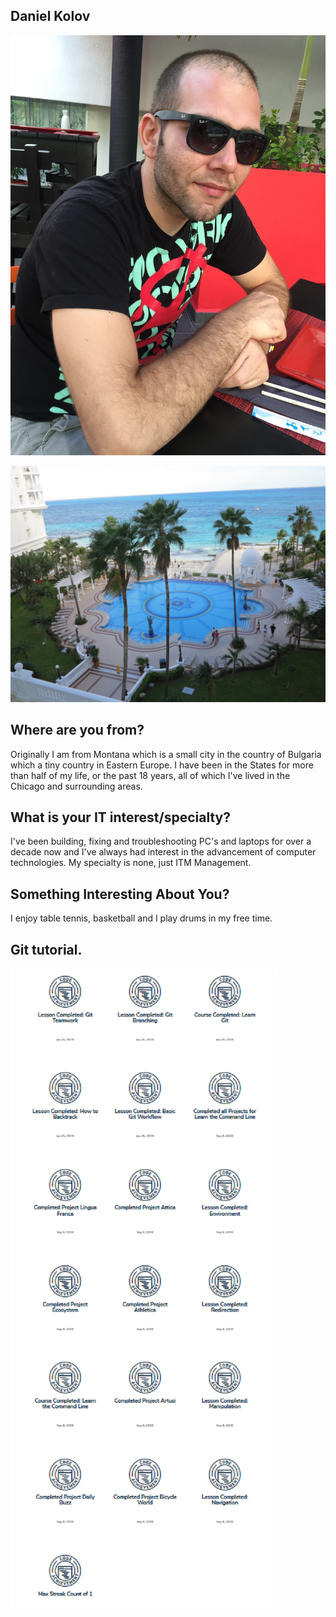## Daniel Kolov
![Me](Images/IMG_2637.JPG "Picture of myself")

![Cancun](Images/IMG_3676.JPG "Cancun view from Riu Palace Peninsula")
## Where are you from?

Originally I am from Montana which is a small city in the country of Bulgaria which a tiny country in Eastern Europe.
I have been in the States for more than half of my life, or the past 18 years, all of which I've lived in the Chicago and surrounding areas.

## What is your IT interest/specialty?

I've been building, fixing and troubleshooting PC's and laptops for over a decade now and I've always had interest in the advancement of computer technologies. My specialty is none, just ITM Management.

## Something Interesting About You?

I enjoy table tennis, basketball and I play drums in my free time.

## Git tutorial.

![Git Badges](Images/GitBadges.png "Git Badges")

